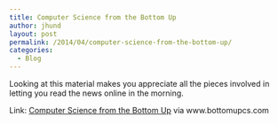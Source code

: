 ```yaml
---
title: Computer Science from the Bottom Up
author: jhund
layout: post
permalink: /2014/04/computer-science-from-the-bottom-up/
categories:
  - Blog
---
```

<p class="iii-article-excerpt">
  Looking at this material makes you appreciate all the pieces involved in letting you read the news online in the morning.
</p>

<p class="iii-article-source">
  Link: <a href="http://bit.ly/1lcgsrY">Computer Science from the Bottom Up</a> via www.bottomupcs.com
</p>